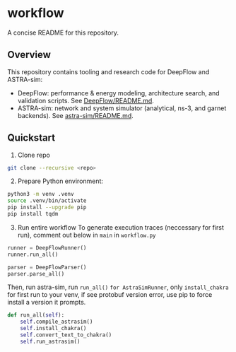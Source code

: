 # workflow

A concise README for this repository.

## Overview

This repository contains tooling and research code for DeepFlow and ASTRA-sim:
- DeepFlow: performance & energy modeling, architecture search, and validation scripts.
  See [DeepFlow/README.md](DeepFlow/README.md).
- ASTRA-sim: network and system simulator (analytical, ns-3, and garnet backends).
  See [astra-sim/README.md](astra-sim/README.md).

## Quickstart

1. Clone repo
```sh
git clone --recursive <repo>
```

2. Prepare Python environment:
```sh
python3 -m venv .venv
source .venv/bin/activate
pip install --upgrade pip
pip install tqdm
```

3. Run entire workflow
To generate execution traces (neccessary for first run), comment out below in `main` in `workflow.py`
```python
runner = DeepFlowRunner()
runner.run_all()

parser = DeepFlowParser()
parser.parse_all()
```
Then, run astra-sim, run ``run_all()`` ``for AstraSimRunner``, only ``install_chakra`` for first run to your venv, if see protobuf version error, use pip to force install a version it prompts.
```python
def run_all(self):
    self.compile_astrasim()
    self.install_chakra()
    self.convert_text_to_chakra()
    self.run_astrasim()
```
